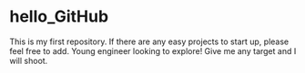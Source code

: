 hello_GitHub
============

This is my first repository. If there are any easy projects to start up, please feel free to add.
Young engineer looking to explore! Give me any target and I will shoot.
